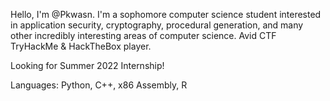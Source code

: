 Hello, I'm @Pkwasn. I'm a sophomore computer science student interested in application security,
cryptography, procedural generation, and many other incredibly interesting areas of computer science.
Avid CTF TryHackMe & HackTheBox player.

Looking for Summer 2022 Internship!

Languages: Python, C++, x86 Assembly, R
